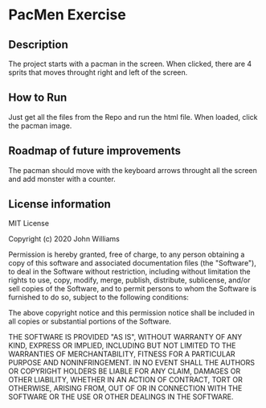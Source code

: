 # PacMen Exercise

## Description

The project starts with a pacman in the screen. When clicked, there are 4 sprits that moves throught right and left of the screen.

## How to Run

Just get all the files from the Repo and run the html file. When loaded, click the pacman image.

## Roadmap of future improvements

The pacman should move with the keyboard arrows throught all the screen and add monster with a counter.

## License information

MIT License

Copyright (c) 2020 John Williams

Permission is hereby granted, free of charge, to any person obtaining a copy
of this software and associated documentation files (the "Software"), to deal
in the Software without restriction, including without limitation the rights
to use, copy, modify, merge, publish, distribute, sublicense, and/or sell
copies of the Software, and to permit persons to whom the Software is
furnished to do so, subject to the following conditions:

The above copyright notice and this permission notice shall be included in all
copies or substantial portions of the Software.

THE SOFTWARE IS PROVIDED "AS IS", WITHOUT WARRANTY OF ANY KIND, EXPRESS OR
IMPLIED, INCLUDING BUT NOT LIMITED TO THE WARRANTIES OF MERCHANTABILITY,
FITNESS FOR A PARTICULAR PURPOSE AND NONINFRINGEMENT. IN NO EVENT SHALL THE
AUTHORS OR COPYRIGHT HOLDERS BE LIABLE FOR ANY CLAIM, DAMAGES OR OTHER
LIABILITY, WHETHER IN AN ACTION OF CONTRACT, TORT OR OTHERWISE, ARISING FROM,
OUT OF OR IN CONNECTION WITH THE SOFTWARE OR THE USE OR OTHER DEALINGS IN THE
SOFTWARE.